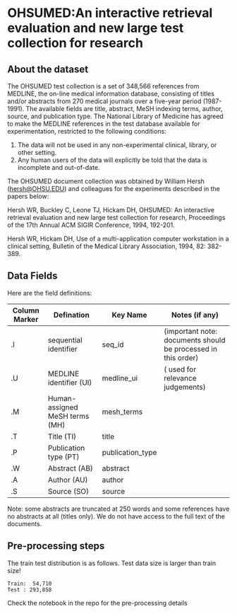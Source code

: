 # OHSUMED:An interactive retrieval evaluation and new large test collection for research

## About the dataset

The OHSUMED test collection is a set of 348,566 references from
MEDLINE, the on-line medical information database, consisting of
titles and/or abstracts from 270 medical journals over a five-year
period (1987-1991). The available fields are title, abstract, MeSH
indexing terms, author, source, and publication type. The National
Library of Medicine has agreed to make the MEDLINE references in the
test database available for experimentation, restricted to the
following conditions:

1. The data will not be used in any non-experimental clinical,
library, or other setting.
2.  Any human users of the data will explicitly be told that the data
is incomplete and out-of-date.

The OHSUMED document collection was obtained by William Hersh
(hersh@OHSU.EDU) and colleagues for the experiments described in the
papers below:

Hersh WR, Buckley C, Leone TJ, Hickam DH, OHSUMED: An interactive
retrieval evaluation and new large test collection for research, 
Proceedings of the 17th Annual ACM SIGIR Conference, 1994, 192-201.

Hersh WR, Hickam DH, Use of a multi-application computer workstation
in a clinical setting, Bulletin of the Medical Library Association,
1994, 82: 382-389.

## Data Fields

Here are the field definitions:

| Column Marker | Defination | Key Name | Notes (if any)
|---|---|---|---|
|.I | sequential identifier | seq_id | (important note: documents should be processed in this order)|
|.U | MEDLINE identifier (UI) | medline_ui |(<DOCNO> used for relevance judgements) |
|.M | Human-assigned MeSH terms (MH) | mesh_terms |
|.T | Title (TI)| title |
|.P | Publication type (PT) | publication_type |
|.W | Abstract (AB)| abstract |
|.A | Author (AU)| author |
|.S | Source (SO)| source |

Note: some abstracts are truncated at 250 words and some references
have no abstracts at all (titles only). We do not have access to the
full text of the documents.
    
## Pre-processing steps
    
The train test distribution is as follows. Test data size is larger than train size!

    Train:  54,710
    Test : 293,858

Check the notebook in the repo for the pre-processing details